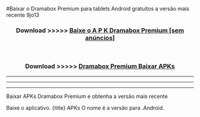 #Baixar o Dramabox Premium   para tablets Android gratuitos a versão mais recente 9jo13


<div align="center">
<h3>Download >>>>> <a href="https://pt-web.web.app/?pt= Dramabox Premium ">Baixe o A P K Dramabox Premium  [sem anúncios]</a></h3><br>

<h3>Download >>>>> <a href="https://pt-web.web.app/?pt= Dramabox Premium ">Dramabox Premium  Baixar APKs</a></h3>
</div>

----------------------------------------------------------

----------------------------------------------------------

----------------------------------------------------------

Baixar APKs Dramabox Premium  e obtenha a versão mais recente

Baixe o aplicativo. {title} APKs O nome é a versão para .Android.


